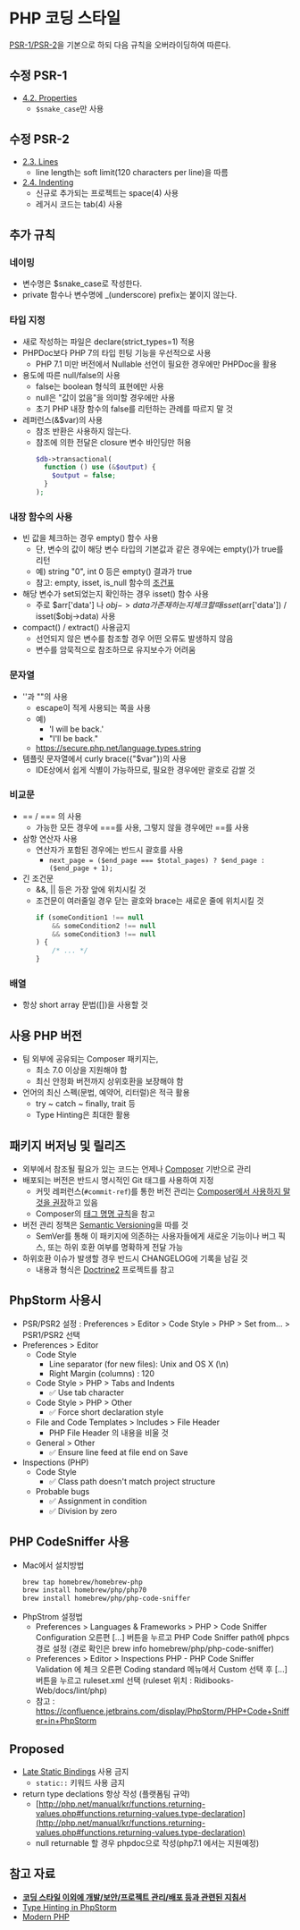 # PHP 코딩 스타일

[PSR-1/PSR-2](http://www.php-fig.org/)을 기본으로 하되 다음 규칙을 오버라이딩하여 따른다.



## 수정 PSR-1

- [4.2. Properties](http://www.php-fig.org/psr/psr-1/#42-properties)
  - `$snake_case`만 사용



## 수정 PSR-2

- [2.3. Lines](https://github.com/php-fig/fig-standards/blob/master/proposed/extended-coding-style-guide.md#23-lines)
  - line length는 soft limit(120 characters per line)을 따름
- [2.4. Indenting](https://github.com/php-fig/fig-standards/blob/master/proposed/extended-coding-style-guide.md#24-indenting)
  - 신규로 추가되는 프로젝트는 space(4) 사용
  - 레거시 코드는 tab(4) 사용




## 추가 규칙

### 네이밍

- 변수명은 $snake_case로 작성한다.
- private 함수나 변수명에 _(underscore) prefix는 붙이지 않는다.

### 타입 지정

- 새로 작성하는 파일은 declare(strict_types=1) 적용
- PHPDoc보다 PHP 7의 타입 힌팅 기능을 우선적으로 사용
  - PHP 7.1 미만 버전에서 Nullable 선언이 필요한 경우에만 PHPDoc을 활용
- 용도에 따른 null/false의 사용
  - false는 boolean 형식의 표현에만 사용
  - null은 "값이 없음"을 의미할 경우에만 사용
  - 초기 PHP 내장 함수의 false를 리턴하는 관례를 따르지 말 것
- 레퍼런스(&$var)의 사용
  - 참조 반환은 사용하지 않는다.
  - 참조에 의한 전달은 closure 변수 바인딩만 허용
    ```php
    $db->transactional(
      function () use (&$output) {
        $output = false;
      }
    );
    ```

### 내장 함수의 사용

- 빈 값을 체크하는 경우 empty() 함수 사용
  - 단, 변수의 값이 해당 변수 타입의 기본값과 같은 경우에는 empty()가 true를 리턴
  - 예) string "0", int 0 등은 empty() 결과가 true
  - 참고: empty, isset, is_null 함수의 [조건표](https://www.virendrachandak.com/techtalk/php-isset-vs-empty-vs-is_null/)
- 해당 변수가 set되었는지 확인하는 경우 isset() 함수 사용
  - 주로 $arr['data'] 나 $obj->data가 존재하는지 체크할 때 isset($arr['data']) / isset($obj->data) 사용
- compact() / extract() 사용금지
  - 선언되지 않은 변수를 참조할 경우 어떤 오류도 발생하지 않음
  - 변수를 암묵적으로 참조하므로 유지보수가 어려움


### 문자열

- ''과 ""의 사용
  - escape이 적게 사용되는 쪽을 사용
  - 예)
    - 'I will be back.' 
    - "I'll be back."
  - https://secure.php.net/language.types.string
- 템플릿 문자열에서 curly brace({"$var"})의 사용
  - IDE상에서 쉽게 식별이 가능하므로, 필요한 경우에만 괄호로 감쌀 것

### 비교문

- == / === 의 사용
  - 가능한 모든 경우에 ===를 사용, 그렇지 않을 경우에만 ==를 사용
- 삼항 연산자 사용
  - 연산자가 포함된 경우에는 반드시 괄호를 사용
    - `next_page = ($end_page === $total_pages) ? $end_page : ($end_page + 1);`
- 긴 조건문
  - &&, || 등은 가장 앞에 위치시킬 것
  - 조건문이 여러줄일 경우 닫는 괄호와 brace는 새로운 줄에 위치시킬 것
    ```php
    if (someCondition1 !== null
        && someCondition2 !== null
        && someCondition3 !== null
    ) {
        /* ... */
    }
    ```

### 배열

- 항상 short array 문법([])을 사용할 것




## 사용 PHP 버전

- 팀 외부에 공유되는 Composer 패키지는,
  - 최소 7.0 이상을 지원해야 함
  - 최신 안정화 버전까지 상위호환을 보장해야 함
- 언어의 최신 스펙(문법, 예약어, 리터럴)은 적극 활용
  - try ~ catch ~ finally, trait 등
  - Type Hinting은 최대한 활용




## 패키지 버저닝 및 릴리즈

- 외부에서 참조될 필요가 있는 코드는 언제나 [Composer](https://getcomposer.org/) 기반으로 관리
- 배포되는 버전은 반드시 명시적인 Git 태그를 사용하여 지정
  - 커밋 레퍼런스(`#commit-ref`)를 통한 버전 관리는 [Composer에서 사용하지 말 것을 권장](https://github.com/composer/composer/blob/1.5/doc/articles/troubleshooting.md#i-have-locked-a-dependency-to-a-specific-commit-but-get-unexpected-results)하고 있음
  - Composer의 [태그 명명 규칙](https://getcomposer.org/doc/articles/versions.md#tags)을 참고
- 버전 관리 정책은 [Semantic Versioning](http://semver.org/)을 따를 것
  - SemVer를 통해 이 패키지에 의존하는 사용자들에게 새로운 기능이나 버그 픽스, 또는 하위 호환 여부를 명확하게 전달 가능
- 하위호환 이슈가 발생할 경우 반드시 CHANGELOG에 기록을 남길 것
  - 내용과 형식은 [Doctrine2](https://github.com/doctrine/doctrine2/blob/master/UPGRADE.md) 프로젝트를 참고



## PhpStorm 사용시

- PSR/PSR2 설정 : Preferences > Editor > Code Style > PHP > Set from… > PSR1/PSR2 선택
- Preferences > Editor
  - Code Style
    - Line separator (for new files): Unix and OS X (\n)
    - Right Margin (columns) : 120
  - Code Style > PHP > Tabs and Indents
    - ✅ Use tab character
  - Code Style > PHP > Other
    - ✅ Force short declaration style
  - File and Code Templates > Includes > File Header
    - PHP File Header 의 내용을 비울 것
  - General > Other
    - ✅ Ensure line feed at file end on Save
- Inspections (PHP)
  - Code Style 
    - ✅ Class path doesn't match project structure
  - Probable bugs
    - ✅ Assignment in condition
    - ✅ Division by zero




## PHP CodeSniffer 사용

- Mac에서 설치방법
  ```bash
  brew tap homebrew/homebrew-php
  brew install homebrew/php/php70
  brew install homebrew/php/php-code-sniffer
  ```
- PhpStrom 설정법
  - Preferences > Languages & Frameworks > PHP > Code Sniffer
    Configuration 오른편 [...] 버튼을 누르고 PHP Code Sniffer path에 phpcs경로 설정
    (경로 확인은 brew info homebrew/php/php-code-sniffer)
  - Preferences > Editor > Inspections
    PHP - PHP Code Sniffer Validation 에 체크
    오른편 Coding standard 메뉴에서 Custom 선택 후 [...] 버튼을 누르고 ruleset.xml 선택
    (ruleset 위치 : Ridibooks-Web/docs/lint/php)
  - 참고 : https://confluence.jetbrains.com/display/PhpStorm/PHP+Code+Sniffer+in+PhpStorm




## Proposed

- [Late Static Bindings](http://php.net/manual/kr/language.oop5.late-static-bindings.php) 사용 금지
  - `static::` 키워드 사용 금지
- return type declations 항상 작성 (플랫폼팀 규약)
  - [http://php.net/manual/kr/functions.returning-values.php#functions.returning-values.type-declaration](http://php.net/manual/kr/functions.returning-values.php#functions.returning-values.type-declaration)
  - null returnable 할 경우 phpdoc으로 작성(php7.1 에서는 지원예정)




## 참고 자료

- **[코딩 스타일 이외에 개발/보안/프로젝트 관리/배포 등과 관련된 지침서](http://www.phptherightway.com)**
- [Type Hinting in PhpStorm](https://blog.jetbrains.com/phpstorm/2016/07/php-7-support-in-phpstorm-2016-2/)
- [Modern PHP](http://www.slideshare.net/wan2land/modern-php-64855200)

